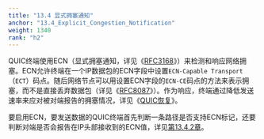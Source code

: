 ```yaml
---
title: "13.4 显式拥塞通知"
anchor: "13.4_Explicit_Congestion_Notification"
weight: 1340
rank: "h2"
---
```


QUIC终端使用ECN（显式拥塞通知，详见《[RFC3168](https://www.rfc-editor.org/info/rfc3168)》）来检测和响应网络拥塞。ECN允许终端在一个IP数据包的ECN字段中设置`ECN-Capable Transport`（`ECT`）码点。随后网络节点可以用设置ECN字段的`ECN-CE`码点的方法来表示拥塞，而不是直接丢弃数据包（详见《[RFC8087](https://www.rfc-editor.org/info/rfc8087)》）。作为响应，终端通过降低发送速率来应对被对端报告的拥塞情况，详见《[QUIC恢复](../RFC9002_Chinese_Translation)》。

要启用ECN，要发送数据的QUIC终端首先判断一条路径是否支持ECN标记，还要判断对端是否会报告在IP头部接收到的ECN值，详见[第13.4.2章](#13.4.2_ECN_Validation)。

